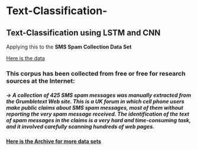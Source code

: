 # Text-Classification-

## Text-Classification using LSTM and CNN

Applying this to the **SMS Spam Collection Data Set**

[Here is the data](https://archive.ics.uci.edu/ml/datasets/SMS+Spam+Collection)

### This corpus has been collected from free or free for research sources at the Internet:

##### -> A collection of 425 SMS spam messages was manually extracted from the Grumbletext Web site. This is a UK forum in which cell phone users make public claims about SMS spam messages, most of them without reporting the very spam message received. The identification of the text of spam messages in the claims is a very hard and time-consuming task, and it involved carefully scanning hundreds of web pages.

[**Here is the Archive for more data sets**](https://archive.ics.uci.edu/ml/datasets.php)
